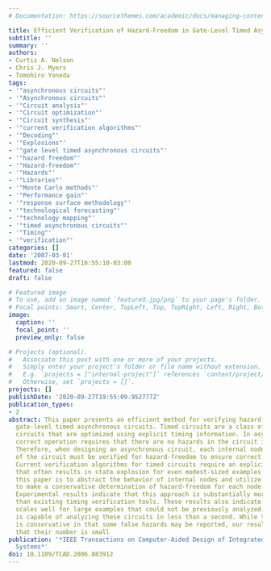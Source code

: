 ```yaml
---
# Documentation: https://sourcethemes.com/academic/docs/managing-content/

title: Efficient Verification of Hazard-Freedom in Gate-Level Timed Asynchronous Circuits
subtitle: ''
summary: ''
authors:
- Curtis A. Nelson
- Chris J. Myers
- Tomohiro Yoneda
tags:
- '"asynchronous circuits"'
- '"Asynchronous circuits"'
- '"Circuit analysis"'
- '"Circuit optimization"'
- '"Circuit synthesis"'
- '"current verification algorithms"'
- '"Decoding"'
- '"Explosions"'
- '"gate level timed asynchronous circuits"'
- '"hazard freedom"'
- '"Hazard-freedom"'
- '"Hazards"'
- '"Libraries"'
- '"Monte Carlo methods"'
- '"Performance gain"'
- '"response surface methodology"'
- '"technological forecasting"'
- '"technology mapping"'
- '"timed asynchronous circuits"'
- '"Timing"'
- '"verification"'
categories: []
date: '2007-03-01'
lastmod: 2020-09-27T16:55:10-03:00
featured: false
draft: false

# Featured image
# To use, add an image named `featured.jpg/png` to your page's folder.
# Focal points: Smart, Center, TopLeft, Top, TopRight, Left, Right, BottomLeft, Bottom, BottomRight.
image:
  caption: ''
  focal_point: ''
  preview_only: false

# Projects (optional).
#   Associate this post with one or more of your projects.
#   Simply enter your project's folder or file name without extension.
#   E.g. `projects = ["internal-project"]` references `content/project/deep-learning/index.md`.
#   Otherwise, set `projects = []`.
projects: []
publishDate: '2020-09-27T19:55:09.952777Z'
publication_types:
- 2
abstract: This paper presents an efficient method for verifying hazard-freedom in
  gate-level timed asynchronous circuits. Timed circuits are a class of asynchronous
  circuits that are optimized using explicit timing information. In asynchronous circuits,
  correct operation requires that there are no hazards in the circuit implementation.
  Therefore, when designing an asynchronous circuit, each internal node and output
  of the circuit must be verified for hazard-freedom to ensure correct operation.
  Current verification algorithms for timed circuits require an explicit state exploration
  that often results in state explosion for even modest-sized examples. The goal of
  this paper is to abstract the behavior of internal nodes and utilize this information
  to make a conservative determination of hazard-freedom for each node in the circuit.
  Experimental results indicate that this approach is substantially more efficient
  than existing timing verification tools. These results also indicate that this method
  scales well for large examples that could not be previously analyzed, in that it
  is capable of analyzing these circuits in less than a second. While this method
  is conservative in that some false hazards may be reported, our results indicate
  that their number is small
publication: '*IEEE Transactions on Computer-Aided Design of Integrated Circuits and
  Systems*'
doi: 10.1109/TCAD.2006.883912
---
```

